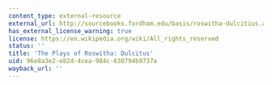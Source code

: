 ```yaml
---
content_type: external-resource
external_url: http://sourcebooks.fordham.edu/basis/roswitha-dulcitius.asp
has_external_license_warning: true
license: https://en.wikipedia.org/wiki/All_rights_reserved
status: ''
title: 'The Plays of Roswitha: Dulcitus'
uid: 96e8a3e2-e82d-4cea-984c-630794b9737a
wayback_url: ''
---
```

